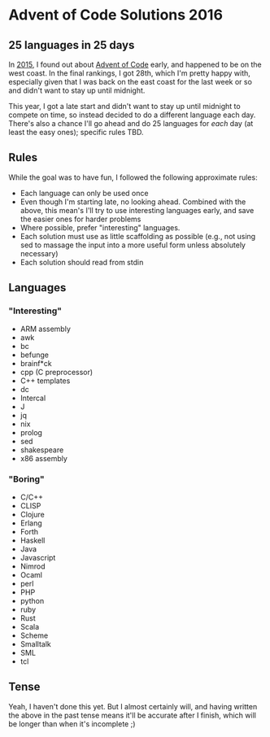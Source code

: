 Advent of Code Solutions 2016
=============================

25 languages in 25 days
-----------------------

In [2015](https://github.com/edanaher/advent-solutions), I found out about [Advent of Code](http://adventofcode.com) early, and happened to be on the west coast.  In the final rankings, I got 28th, which I'm pretty happy with, especially given that I was back on the east coast for the last week or so and didn't want to stay up until midnight.

This year, I got a late start and didn't want to stay up until midnight to compete on time, so instead decided to do a different language each day.  There's also a chance I'll go ahead and do 25 languages for *each* day (at least the easy ones); specific rules TBD.

Rules
-----
While the goal was to have fun, I followed the following approximate rules:

- Each language can only be used once
- Even though I'm starting late, no looking ahead.  Combined with the above, this mean's I'll try to use interesting languages early, and save the easier ones for harder problems
- Where possible, prefer "interesting" languages.
- Each solution must use as little scaffolding as possible (e.g., not using sed to massage the input into a more useful form unless absolutely necessary)
- Each solution should read from stdin

Languages
---------

### "Interesting"
- ARM assembly
- awk
- bc
- befunge
- brainf*ck
- cpp (C preprocessor)
- C++ templates
- dc
- Intercal
- J
- jq
- nix
- prolog
- sed
- shakespeare
- x86 assembly

### "Boring"
- C/C++
- CLISP
- Clojure
- Erlang
- Forth
- Haskell
- Java
- Javascript
- Nimrod
- Ocaml
- perl
- PHP
- python
- ruby
- Rust
- Scala
- Scheme
- Smalltalk
- SML
- tcl





Tense
-----
Yeah, I haven't done this yet.  But I almost certainly will, and having written the above in the past tense means it'll be accurate after I finish, which will be longer than when it's incomplete ;)

